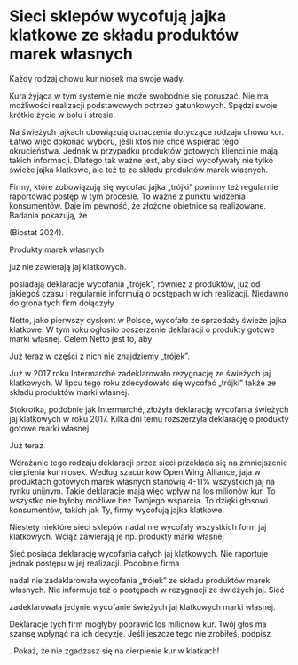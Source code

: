# Sieci sklepów wycofują jajka klatkowe ze składu produktów marek własnych

Każdy rodzaj chowu kur niosek ma swoje wady. 

 Kura żyjąca w tym systemie nie może swobodnie się poruszać. Nie ma możliwości realizacji podstawowych potrzeb gatunkowych. Spędzi swoje krótkie życie w bólu i stresie. 

Na świeżych jajkach obowiązują oznaczenia dotyczące rodzaju chowu kur. Łatwo więc dokonać wyboru, jeśli ktoś nie chce wspierać tego okrucieństwa. Jednak w przypadku produktów gotowych klienci nie mają takich informacji. Dlatego tak ważne jest, aby sieci wycofywały nie tylko świeże jajka klatkowe, ale też te ze składu produktów marek własnych.

Firmy, które zobowiązują się wycofać jajka „trójki” powinny też regularnie raportować postęp w tym procesie. To ważne z punktu widzenia konsumentów. Daje im pewność, że złożone obietnice są realizowane. Badania pokazują, że 

 (Biostat 2024).

Produkty marek własnych 

już nie zawierają jaj klatkowych. 

 posiadają deklaracje wycofania „trójek”, również z produktów, już od jakiegoś czasu i regularnie informują o postępach w ich realizacji. Niedawno do grona tych firm dołączyły 

Netto, jako pierwszy dyskont w Polsce, wycofało ze sprzedaży świeże jajka klatkowe. W tym roku ogłosiło poszerzenie deklaracji o produkty gotowe marki własnej. Celem Netto jest to, aby 

 Już teraz w części z nich nie znajdziemy „trójek”.

Już w 2017 roku Intermarché zadeklarowało rezygnację ze świeżych jaj klatkowych. W lipcu tego roku zdecydowało się wycofać „trójki” także ze składu produktów marki własnej. 

Stokrotka, podobnie jak Intermarché, złożyła deklarację wycofania świeżych jaj klatkowych w roku 2017. Kilka dni temu rozszerzyła deklarację o produkty gotowe marki własnej. 

 Już teraz 

Wdrażanie tego rodzaju deklaracji przez sieci przekłada się na zmniejszenie cierpienia kur niosek. Według szacunków Open Wing Alliance, jaja w produktach gotowych marek własnych stanowią 4-11% wszystkich jaj na rynku unijnym. Takie deklaracje mają więc wpływ na los milionów kur. To wszystko nie byłoby możliwe bez Twojego wsparcia. To dzięki głosowi konsumentów, takich jak Ty, firmy wycofują jajka klatkowe.

Niestety niektóre sieci sklepów nadal nie wycofały wszystkich form jaj klatkowych. Wciąż zawierają je np. produkty marki własnej 

Sieć posiada deklarację wycofania całych jaj klatkowych. Nie raportuje jednak postępu w jej realizacji. Podobnie firma 

 nadal nie zadeklarowała wycofania „trójek” ze składu produktów marek własnych. Nie informuje też o postępach w rezygnacji ze świeżych jaj. Sieć 

 zadeklarowała jedynie wycofanie świeżych jaj klatkowych marki własnej. 

Deklaracje tych firm mogłyby poprawić los milionów kur. Twój głos ma szansę wpłynąć na ich decyzje. Jeśli jeszcze tego nie zrobiłeś, podpisz 

. Pokaż, że nie zgadzasz się na cierpienie kur w klatkach!